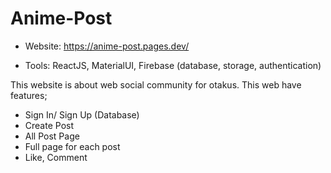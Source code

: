 ﻿# Anime-Post

+ Website: https://anime-post.pages.dev/

+ Tools: ReactJS, MaterialUI, Firebase (database, storage, authentication)

This website is about web social community for otakus. This web have features;
- Sign In/ Sign Up (Database)
- Create Post
- All Post Page
- Full page for each post
- Like, Comment
